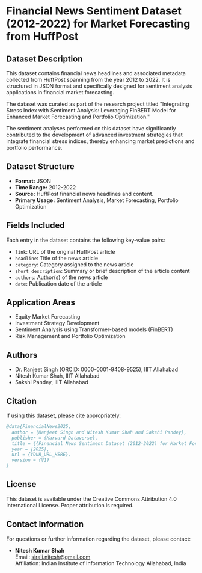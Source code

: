 # Financial News Sentiment Dataset (2012-2022) for Market Forecasting from HuffPost

## Dataset Description
This dataset contains financial news headlines and associated metadata collected from HuffPost spanning from the year 2012 to 2022. It is structured in JSON format and specifically designed for sentiment analysis applications in financial market forecasting.

The dataset was curated as part of the research project titled "Integrating Stress Index with Sentiment Analysis: Leveraging FinBERT Model for Enhanced Market Forecasting and Portfolio Optimization." 

The sentiment analyses performed on this dataset have significantly contributed to the development of advanced investment strategies that integrate financial stress indices, thereby enhancing market predictions and portfolio performance.

## Dataset Structure
- **Format:** JSON
- **Time Range:** 2012-2022
- **Source:** HuffPost financial news headlines and content.
- **Primary Usage:** Sentiment Analysis, Market Forecasting, Portfolio Optimization

## Fields Included
Each entry in the dataset contains the following key-value pairs:
- `link`: URL of the original HuffPost article
- `headline`: Title of the news article
- `category`: Category assigned to the news article
- `short_description`: Summary or brief description of the article content
- `authors`: Author(s) of the news article
- `date`: Publication date of the article

## Application Areas
- Equity Market Forecasting
- Investment Strategy Development
- Sentiment Analysis using Transformer-based models (FinBERT)
- Risk Management and Portfolio Optimization

## Authors
- Dr. Ranjeet Singh (ORCID: 0000-0001-9408-9525), IIIT Allahabad
- Nitesh Kumar Shah, IIIT Allahabad
- Sakshi Pandey, IIIT Allahabad

## Citation
If using this dataset, please cite appropriately:

```bibtex
@data{FinancialNews2025,
  author = {Ranjeet Singh and Nitesh Kumar Shah and Sakshi Pandey},
  publisher = {Harvard Dataverse},
  title = {{Financial News Sentiment Dataset (2012-2022) for Market Forecasting from HuffPost}},
  year = {2025},
  url = {YOUR_URL_HERE},
  version = {V1}
}
```

## License
This dataset is available under the Creative Commons Attribution 4.0 International License. Proper attribution is required.

## Contact Information
For questions or further information regarding the dataset, please contact:

- **Nitesh Kumar Shah**  
  Email: sirali.nitesh@gmail.com  
  Affiliation: Indian Institute of Information Technology Allahabad, India
